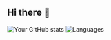 ## Hi there 👋
![Your GitHub stats](https://github-readme-stats.vercel.app/api?username=yourusername&show_icons=true)
![Languages](https://img.shields.io/badge/Languages-Python%20%7C%20JavaScript%20%7C%20Go-blue)

<!--
**orawanya03/orawanya03** is a ✨ _special_ ✨ repository because its `README.md` (this file) appears on your GitHub profile.

Here are some ideas to get you started:

- 🔭 I’m currently working on ...
- 🌱 I’m currently learning ...
- 👯 I’m looking to collaborate on ...
- 🤔 I’m looking for help with ...
- 💬 Ask me about ...
- 📫 How to reach me: ...
- 😄 Pronouns: ...
- ⚡ Fun fact: ...
-->
